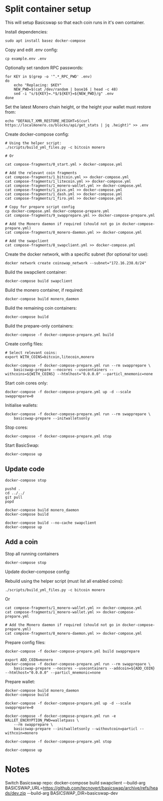 # Split container setup

This will setup Basicswap so that each coin runs in it's own container.


Install dependencies:

    sudo apt install basez docker-compose


Copy and edit .env config:

    cp example.env .env


Optionally set random RPC passwords:

    for KEY in $(grep -o '^.*_RPC_PWD' .env)
    do
        echo "Replacing: $KEY"
        NEW_PWD=$(cat /dev/random | base16 | head -c 48)
        sed -i "s/${KEY}=.*$/${KEY}=${NEW_PWD}/g" .env
    done


Set the latest Monero chain height, or the height your wallet must restore from:

    echo "DEFAULT_XMR_RESTORE_HEIGHT=$(curl https://localmonero.co/blocks/api/get_stats | jq .height)" >> .env


Create docker-compose config:

    # Using the helper script:
    ./scripts/build_yml_files.py -c bitcoin monero

    # Or

    cat compose-fragments/0_start.yml > docker-compose.yml

    # Add the relevant coin fragments
    cat compose-fragments/1_bitcoin.yml >> docker-compose.yml
    cat compose-fragments/1_litecoin.yml >> docker-compose.yml
    cat compose-fragments/1_monero-wallet.yml >> docker-compose.yml
    cat compose-fragments/1_pivx.yml >> docker-compose.yml
    cat compose-fragments/1_dash.yml >> docker-compose.yml
    cat compose-fragments/1_firo.yml >> docker-compose.yml

    # Copy for prepare script config
    cp docker-compose.yml docker-compose-prepare.yml
    cat compose-fragments/9_swapprepare.yml >> docker-compose-prepare.yml

    # Add the Monero daemon if required (should not go in docker-compose-prepare.yml)
    cat compose-fragments/8_monero-daemon.yml >> docker-compose.yml

    # Add the swapclient
    cat compose-fragments/8_swapclient.yml >> docker-compose.yml


Create the docker network, with a specific subnet (for optional tor use):

    docker network create coinswap_network --subnet="172.16.238.0/24"


Build the swapclient container:

    docker-compose build swapclient


Build the monero container, if required:

    docker-compose build monero_daemon


Build the remaining coin containers:

    docker-compose build


Build the prepare-only containers:

    docker-compose -f docker-compose-prepare.yml build


Create config files:

    # Select relevant coins:
    export WITH_COINS=bitcoin,litecoin,monero

    docker-compose -f docker-compose-prepare.yml run --rm swapprepare \
        basicswap-prepare --nocores --usecontainers --withcoins=${WITH_COINS} --htmlhost="0.0.0.0" --particl_mnemonic=none


Start coin cores only:

    docker-compose -f docker-compose-prepare.yml up -d --scale swapprepare=0


Initialise wallets:

    docker-compose -f docker-compose-prepare.yml run --rm swapprepare \
        basicswap-prepare --initwalletsonly


Stop cores:

    docker-compose -f docker-compose-prepare.yml stop


Start BasicSwap:

    docker-compose up


## Update code

    docker-compose stop

    pushd .
    cd ../../
    git pull
    popd

    docker-compose build monero_daemon
    docker-compose build

    docker-compose build --no-cache swapclient
    docker-compose up


## Add a coin


Stop all running containers

    docker-compose stop


Update docker-compose config:

Rebuild using the helper script (must list all enabled coins):

    ./scripts/build_yml_files.py -c bitcoin monero

Or

    cat compose-fragments/1_monero-wallet.yml >> docker-compose.yml
    cat compose-fragments/1_monero-wallet.yml >> docker-compose-prepare.yml

    # Add the Monero daemon if required (should not go in docker-compose-prepare.yml)
    cat compose-fragments/8_monero-daemon.yml >> docker-compose.yml


Prepare config files:

    docker-compose -f docker-compose-prepare.yml build swapprepare

    export ADD_COIN=monero
    docker-compose -f docker-compose-prepare.yml run --rm swapprepare \
        basicswap-prepare --nocores --usecontainers --addcoin=${ADD_COIN} --htmlhost="0.0.0.0" --particl_mnemonic=none


Prepare wallet:

    docker-compose build monero_daemon
    docker-compose build

    docker-compose -f docker-compose-prepare.yml up -d --scale swapprepare=0

    docker-compose -f docker-compose-prepare.yml run -e WALLET_ENCRYPTION_PWD=walletpass \
        --rm swapprepare \
        basicswap-prepare --initwalletsonly --withoutcoin=particl --withcoin=monero

    docker-compose -f docker-compose-prepare.yml stop

    docker-compose up


# Notes

Switch Basicswap repo:
    docker-compose build swapclient --build-arg BASICSWAP_URL=https://github.com/tecnovert/basicswap/archive/refs/heads/dev.zip --build-arg BASICSWAP_DIR=basicswap-dev
